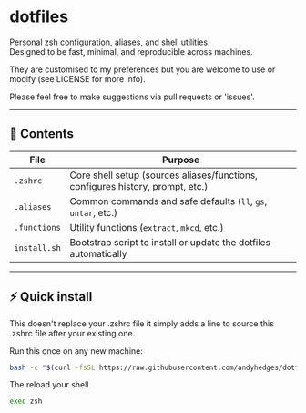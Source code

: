 # dotfiles

Personal zsh configuration, aliases, and shell utilities.  
Designed to be fast, minimal, and reproducible across machines.

They are customised to my preferences but you are welcome to use or modify (see LICENSE for more info).

Please feel free to make suggestions via pull requests or 'issues'.

---

## 🧩 Contents

| File | Purpose |
|------|----------|
| `.zshrc` | Core shell setup (sources aliases/functions, configures history, prompt, etc.) |
| `.aliases` | Common commands and safe defaults (`ll`, `gs`, `untar`, etc.) |
| `.functions` | Utility functions (`extract`, `mkcd`, etc.) |
| `install.sh` | Bootstrap script to install or update the dotfiles automatically |

---

## ⚡️ Quick install

This doesn't replace your .zshrc file it simply adds a line to source this .zshrc file after your existing one.

Run this once on any new machine:

```bash
bash -c "$(curl -fsSL https://raw.githubusercontent.com/andyhedges/dotfiles/main/install.sh)"
```

The reload your shell

```bash
exec zsh
```

